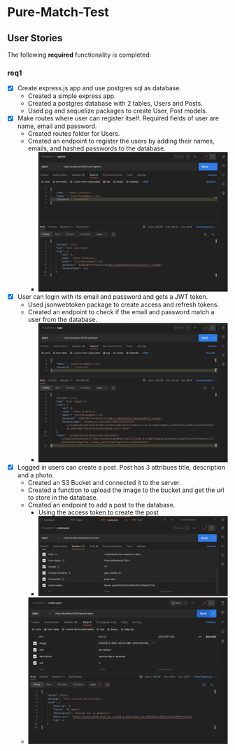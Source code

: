 # Pure-Match-Test


## User Stories

The following **required** functionality is completed:
### req1

- [x] Create express.js app and use postgres sql as database. 
  * Created a simple express app.
  * Created a postgres database with 2 tables, Users and Posts.
  * Used pg and sequelize packages to create User, Post models.
- [x] Make routes where user can register itself. Required fields of user are name, email and password. 
  * Created routes folder for Users.
  * Created an endpoint to register the users by adding their names, emails, and hashed passwords to the database.
    *  <img src='https://github.com/samo7a/Pure-Match-Test/blob/req1/readmeImages/register.png' title='register' width='' alt='register' />
- [x] User can login with its email and password and gets a JWT token.
  * Used jsonwebtoken package to create access and refresh tokens.
  * Created an endpoint to check if the email and password match a user from the database.
    *  <img src='https://github.com/samo7a/Pure-Match-Test/blob/req1/readmeImages/login.png' title='login' width='' alt='login' />
- [x] Logged in users can create a post. Post has 3 attribues title, description and a photo.
  * Created an S3 Bucket and connected it to the server.
  * Created a function to upload the image to the bucket and get the url to store in the database.
  * Created an endpoint to add a post to the database.
    * Using the access token to create the post
    *  <img src='https://github.com/samo7a/Pure-Match-Test/blob/req1/readmeImages/createPostHeader.png' title='header' width='' alt='header' />
  *   <img src='https://github.com/samo7a/Pure-Match-Test/blob/req1/readmeImages/createPost.png' title='createPost' width='' alt='createPost' />


